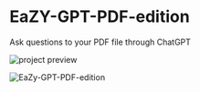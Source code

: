 # EaZY-GPT-PDF-edition
Ask questions to your PDF file through ChatGPT

![project preview](https://github.com/the-Luke-R/EaZY-GPT-PDF-edition/assets/118010668/d33a3e91-7b58-4cd0-a461-1bb2b31a195e)

![EaZy-GPT-PDF-edition](https://github.com/the-Luke-R/EaZY-GPT-PDF-edition/assets/118010668/118c9c74-754f-4416-bea8-089fd3e1d9ac)
